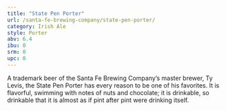 ```yaml
---
title: "State Pen Porter"
url: /santa-fe-brewing-company/state-pen-porter/
category: Irish Ale
style: Porter
abv: 6.4
ibu: 0
srm: 0
upc: 0
---
```

A trademark beer of the Santa Fe Brewing Company’s master brewer, Ty Levis, the State Pen Porter has every reason to be one of his favorites. It is flavorful, swimming with notes of nuts and chocolate; it is drinkable, so drinkable that it is almost as if pint after pint were drinking itself.
